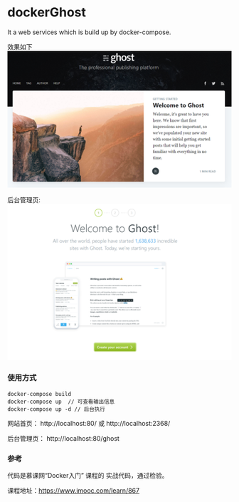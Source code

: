 # dockerGhost
It a web services which is build up by docker-compose.

效果如下
![image](ghost.png)

后台管理页:
![image](ghost2.png)

### 使用方式

```
docker-compose build
docker-compose up  // 可查看输出信息
docker-compose up -d // 后台执行
```

网站首页：
http://localhost:80/
或
http://localhost:2368/

后台管理页：
http://localhost:80/ghost


### 参考
代码是慕课网“Docker入门” 课程的 实战代码，通过检验。

课程地址：https://www.imooc.com/learn/867
